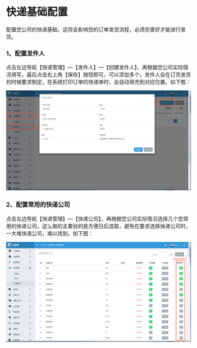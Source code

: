 # 快递基础配置

配置您公司的快递基础，这将会影响您的订单发货流程，必须完善好才能进行发货。

### 1、配置发件人

点击左边导航【快递管理】—【发件人】—【创建发件人】，再根据您公司实际情况填写，最后点击右上角【保存】按钮即可，可以添加多个。发件人会在订货发货的时候要求制定，在系统打印订单的快递单时，会自动填充到对应位置。如下图：

![](/assets/kdgl-fjr.png)

### 2、配置常用的快递公司

点击左边导航【快递管理】—【快递公司】，再根据您公司实际情况选择几个您常用的快递公司，这么做的主要目的是方便日后选取，避免在要求选择快递公司时，一大堆快递公司，难以找到。如下图：

![](/assets/kdgl-kdgs.png)

